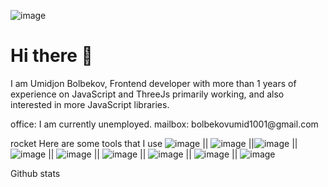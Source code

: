 ![image](https://user-images.githubusercontent.com/77495769/219785317-ee147224-0a9f-41ef-8332-81f588137c2b.png)
<h1>Hi there 👋</h1>
<p>I am  Umidjon Bolbekov, Frontend developer with more than 1 years of experience on JavaScript and ThreeJs primarily working, and also interested in more JavaScript libraries.</p>
office: I am currently unemployed.
mailbox: bolbekovumid1001@gmail.com

rocket Here are some tools that I use
![image](https://user-images.githubusercontent.com/77495769/219786998-2d93fc2f-103b-4d30-ba28-b94f2a6f5894.png) || ![image](https://user-images.githubusercontent.com/77495769/219787154-66c08ee8-f81a-4dab-90aa-82fd61683ac0.png) ||![image](https://user-images.githubusercontent.com/77495769/219787285-b8ce8aec-e745-47b8-9b16-ea5429099f44.png) || ![image](https://user-images.githubusercontent.com/77495769/219787393-7b39d969-e49e-41c9-aae8-47cfc2b91459.png) || ![image](https://user-images.githubusercontent.com/77495769/219787463-a9fdd536-65b3-49bb-909a-2f44926ee7c6.png) || ![image](https://user-images.githubusercontent.com/77495769/219787589-765c527f-cb3e-436d-93cd-5ae63854b995.png) || ![image](https://user-images.githubusercontent.com/77495769/219787662-255aee60-20ff-4ca4-95a3-574986ccb91c.png) || ![image](https://user-images.githubusercontent.com/77495769/219787748-9e80a65c-d76b-4678-bf43-876b8b706724.png) || ![image](https://user-images.githubusercontent.com/77495769/219787866-499c6580-d365-4816-8429-ed260142fb99.png)

Github stats






 

